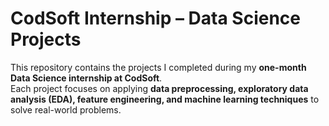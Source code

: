 # CodSoft Internship – Data Science Projects  

This repository contains the projects I completed during my **one-month Data Science internship at CodSoft**.  
Each project focuses on applying **data preprocessing, exploratory data analysis (EDA), feature engineering, and machine learning techniques** to solve real-world problems.  

